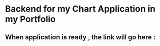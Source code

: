 # Backend for my Chart Application in my Portfolio

## When application is ready , the link will go here :